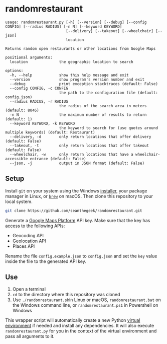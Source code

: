 # randomrestaurant

```text
usage: randomrestaurant.py [-h] [--version] [--debug] [--config CONFIG] [--radius RADIUS] [-n N] [--keyword KEYWORD]
                           [--delivery] [--takeout] [--wheelchair] [--json]
                           location

Returns random open restaurants or other locations from Google Maps

positional arguments:
  location              the geographic location to search

options:
  -h, --help            show this help message and exit
  --version             show program's version number and exit
  --debug               print exception stacktraces (default: False)
  --config CONFIG, -c CONFIG
                        the path to the configuration file (default: config.json)
  --radius RADIUS, -r RADIUS
                        the radius of the search area in meters (default: 8046)
  -n N                  the maximum number of results to return (default: 1)
  --keyword KEYWORD, -k KEYWORD
                        the keyword to search for (use quotes around multiple keywords) (default: Restaurant)
  --delivery, -d        only return locations that offer delivery (default: False)
  --takeout, -t         only return locations that offer takeout (default: False)
  --wheelchair, -w      only return locations that have a wheelchair-accessible entrance (default: False)
  --json, -j            output in JSON format (default: False)
```

## Setup

Install `git` on your system using the Windows [installer][git-windows], your
package manager in Linux, or [`brew`][homebrew] on macOS. Then clone this
repository to your local system.

```bash
git clone https://github.com/seanthegeek/randomrestaurant.git
```

Generate a [Google Maps Platform][GMP] API key. Make sure that the key has
access to the following APIs:

- Geocoding API
- Geolocation API
- Places API

Rename the file `config.example.json` to `config.json` and set the `key` value
inside the file to the generated API key.

## Use

1. Open a terminal
2. `cd` to the directory where this repository was cloned
3. Use `./randomrestaurant.sh`in Linux or macOS, `randomrestaurant.bat` on the
   Windows command line, or `randomrestaurant.ps1` in Powershell on Windows

This wrapper script will automatically create a new Python
[virtual environment][venv] if needed and install any dependencies. It
will also execute `randomrestaurant.py` for you in the context of the virtual
environment and pass all arguments to it.

[git-windows]: https://git-scm.com/download/win
[homebrew]: https://brew.sh/
[GMP]: https://developers.google.com/maps/get-started/
[venv]:  https://docs.python.org/3/library/venv.html
